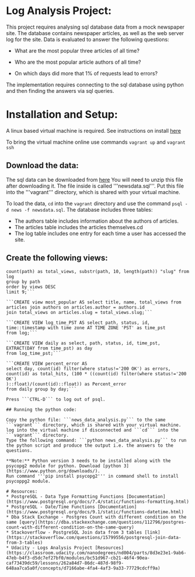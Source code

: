 # Log Analysis Project:
This project requires analysing sql database data from a mock newspaper site.
The database contains newspaper articles, as well as the web server log for the site.
Data is evaluated to answer the following questions:

* What are the most popular three articles of all time?

* Who are the most popular article authors of all time?

* On which days did more that 1% of requests lead to errors?

The implementation requires connecting to the sql database using python and then finding the answers via sql queries.


# Installation and Setup:

A linux based virtual machine is required. See instructions on install [here](https://classroom.udacity.com/nanodegrees/nd004/parts/8d3e23e1-9ab6-47eb-b4f3-d5dc7ef27bf0/modules/bc51d967-cb21-46f4-90ea-caf73439dc59/lessons/5475ecd6-cfdb-4418-85a2-f2583074c08d/concepts/14c72fe3-e3fe-4959-9c4b-467cf5b7c3a0)   

To bring the virtual machine online use commands ```vagrant up``` and ```vagrant ssh```

## Download the data:

The sql data can be downloaded from [here](https://d17h27t6h515a5.cloudfront.net/topher/2016/August/57b5f748_newsdata/newsdata.zip)
You will need to unzip this file after downloading it. The file inside is called '''newsdata.sql'''. Put this file into the '''vagrant''' directory, which is shared with your virtual machine.

To load the data, ```cd``` into the ```vagrant``` directory and use the command ```psql -d news -f newsdata.sql```. 
The database includes three tables:

* The authors table includes information about the authors of articles.
* The articles table includes the articles themselves.cd 
* The log table includes one entry for each time a user has accessed the site.

## Create the following views:
```CREATE view total_views AS select path,
count(path) as total_views, substr(path, 10, length(path)) "slug" from log
group by path
order by views DESC
limit 9;```

```CREATE view most_popular AS select title, name, total_views from
articles join authors on articles.author = authors.id
join total_views on articles.slug = total_views.slug;```

```CREATE VIEW log_time_PST AS select path, status, id, time::timestamp with time zone AT TIME ZONE 'PST' as time_pst
from log;```

```CREATE VIEW daily as select, path, status, id, time_pst, EXTRACT(DAY from time_pst) as day
from log_time_pst;```

```CREATE VIEW percent_error AS
select day, count(id) filter(where status!='200 OK') as errors, count(id) as total_hits, (100 * ((count(id) filter(where status!='200 OK')
)::float)/(count(id)::float)) as Percent_error
from daily group by day;```

Press ```CTRL-D``` to log out of psql.

## Running the python code:

Copy the python file: ```news_data_analysis.py``` to the same ```vagrant``` directory, which is shared with your virtual machine.
log into the virtual machine if disconnected and ```cd``` into the ```vagrant``` directory.
Type the following command: ```python news_data_analysis.py``` to run the python script and produce the output i.e. the answers to the questions.

**Note:** Python version 3 needs to be installed along with the psycopg2 module for python. Download [python 3](https://www.python.org/downloads/). 
Run command '''pip install psycopg2''' in command shell to install psycoppg2 module.

# Resources:
* PostgreSQL - Data Type Formatting Functions [Documentation](https://www.postgresql.org/docs/7.4/static/functions-formatting.html)
* PostgreSQL - Date/Time Functions [Documentation](https://www.postgresql.org/docs/9.1/static/functions-datetime.html)
* Dba Stack Exchange - Postgres Count with different condition on the same [query](https://dba.stackexchange.com/questions/112796/postgres-count-with-different-condition-on-the-same-query)
* Stackoverflow - PostgreSQL Join data from 3 tables [link](https://stackoverflow.com/questions/15799556/postgresql-join-data-from-3-tables)
* Udacity - Logs Analysis Project [Resources](https://classroom.udacity.com/nanodegrees/nd004/parts/8d3e23e1-9ab6-47eb-b4f3-d5dc7ef27bf0/modules/bc51d967-cb21-46f4-90ea-caf73439dc59/lessons/262a84d7-86dc-487d-98f9-648aa7ca5a0f/concepts/d7166abe-4fa4-4af3-9a33-77729cdcff9a)